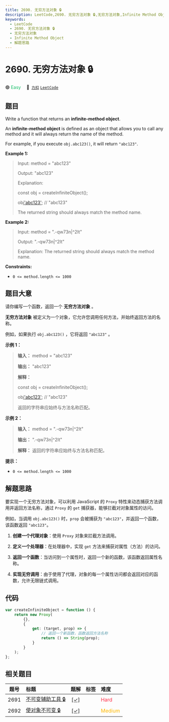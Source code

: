 ```yaml
---
title: 2690. 无穷方法对象 🔒
description: LeetCode,2690. 无穷方法对象 🔒,无穷方法对象,Infinite Method Object,解题思路
keywords:
  - LeetCode
  - 2690. 无穷方法对象 🔒
  - 无穷方法对象
  - Infinite Method Object
  - 解题思路
---
```


# 2690. 无穷方法对象 🔒

🟢 <font color=#15bd66>Easy</font>&emsp; 🔗&ensp;[`力扣`](https://leetcode.cn/problems/infinite-method-object) [`LeetCode`](https://leetcode.com/problems/infinite-method-object)

## 题目

Write a function that returns an **infinite-method object**.

An **infinite-method object** is defined as an object that allows you to
call any method and it will always return the name of the method.

For example, if you execute `obj.abc123()`, it will return `"abc123"`.

**Example 1:**

> Input: method = "abc123"
>
> Output: "abc123"
>
> Explanation:
>
> const obj = createInfiniteObject();
>
> obj['abc123'](); // "abc123"
>
> The returned string should always match the method name.

**Example 2:**

> Input: method = ".-qw73n|^2It"
>
> Output: ".-qw73n|^2It"
>
> Explanation: The returned string should always match the method name.

**Constraints:**

- `0 <= method.length <= 1000`

## 题目大意

请你编写一个函数，返回一个 **无穷方法对象** 。

**无穷方法对象** 被定义为一个对象，它允许您调用任何方法，并始终返回方法的名称。

例如，如果执行 `obj.abc123()` ，它将返回 `"abc123"` 。

**示例 1：**

> **输入：** method = "abc123"
>
> **输出：** "abc123"
>
> **解释：**
>
> const obj = createInfiniteObject();
>
> obj['abc123'](); // "abc123"
>
> 返回的字符串应始终与方法名称匹配。

**示例 2：**

> **输入：** method = ".-qw73n|^2It"
>
> **输出：** ".-qw73n|^2It"
>
> **解释：** 返回的字符串应始终与方法名称匹配。

**提示：**

- `0 <= method.length <= 1000`

## 解题思路

要实现一个无穷方法对象，可以利用 JavaScript 的 `Proxy` 特性来动态捕获方法调用并返回方法名称，通过 `Proxy` 的 `get` 捕获器，能够拦截对对象属性的访问。

例如，当调用 `obj.abc123()` 时，`prop` 会被捕获为 `"abc123"`，并返回一个函数，该函数返回 `"abc123"`。

1. **创建一个代理对象**：使用 `Proxy` 对象来拦截方法调用。

2. **定义一个处理器**：在处理器中，实现 `get` 方法来捕获对属性（方法）的访问。

3. **返回一个函数**：当访问到一个属性时，返回一个新的函数，该函数返回属性名称。

4. **实现无穷调用**：由于使用了代理，对象的每一个属性访问都会返回对应的函数，允许无限链式调用。

## 代码

```javascript
var createInfiniteObject = function () {
	return new Proxy(
		{},
		{
			get: (target, prop) => {
				// 返回一个新函数，函数返回方法名称
				return () => String(prop);
			}
		}
	);
};
```

## 相关题目

<!-- prettier-ignore -->
| 题号 | 标题 | 题解 | 标签 | 难度 |
| :------: | :------ | :------: | :------ | :------ |
| 2691 | [不可变辅助工具 🔒](https://leetcode.com/problems/immutability-helper) | [[✓]](/problem/2691.md) |  | <font color=#ff334b>Hard</font> |
| 2692 | [使对象不可变 🔒](https://leetcode.com/problems/make-object-immutable) | [[✓]](/problem/2692.md) |  | <font color=#ffb800>Medium</font> |